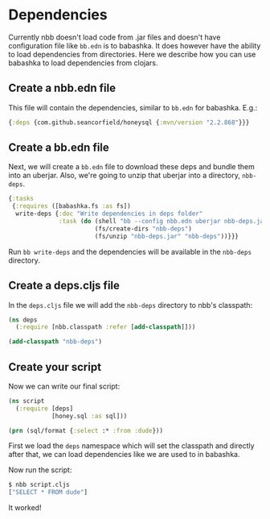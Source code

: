 # Dependencies

Currently nbb doesn't load code from .jar files and doesn't have configuration
file like `bb.edn` is to babashka. It does however have the ability to load
dependencies from directories. Here we describe how you can use babashka to load
dependencies from clojars.

## Create a nbb.edn file

This file will contain the dependencies, similar to `bb.edn` for babashka.
E.g.:

``` clojure
{:deps {com.github.seancorfield/honeysql {:mvn/version "2.2.868"}}}
```

## Create a bb.edn file

Next, we will create a `bb.edn` file to download these deps and bundle them into
an uberjar. Also, we're going to unzip that uberjar into a directory,
`nbb-deps`.

``` clojure
{:tasks
 {:requires ([babashka.fs :as fs])
  write-deps {:doc "Write dependencies in deps folder"
              :task (do (shell "bb --config nbb.edn uberjar nbb-deps.jar")
                        (fs/create-dirs "nbb-deps")
                        (fs/unzip "nbb-deps.jar" "nbb-deps"))}}}
```

Run `bb write-deps` and the dependencies will be available in the `nbb-deps` directory.

## Create a deps.cljs file

In the `deps.cljs` file we will add the `nbb-deps` directory to nbb's classpath:

``` clojure
(ns deps
  (:require [nbb.classpath :refer [add-classpath]]))

(add-classpath "nbb-deps")
```

## Create your script

Now we can write our final script:

``` clojure
(ns script
  (:require [deps]
            [honey.sql :as sql]))

(prn (sql/format {:select :* :from :dude}))
```

First we load the `deps` namespace which will set the classpath and directly
after that, we can load dependencies like we are used to in babashka.

Now run the script:

``` clojure
$ nbb script.cljs
["SELECT * FROM dude"]
```

It worked!

